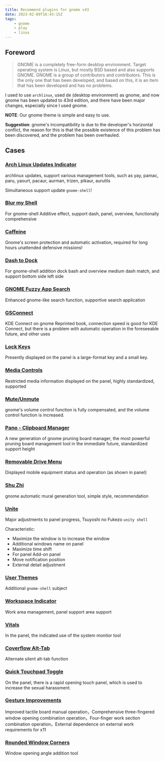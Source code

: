 ```yaml
---
title: Recommend plugins for gnome v43
date: 2023-02-09T16:43:15Z
tags:
    - gnome
    - play
    - linux
---
```


## Foreword

> GNOME is a completely free-form desktop environment. Target operating system is Linux, but mostly BSD based and also supports GNOME. GNOME is a group of contributors and contributors. This is the only one that has been developed, and based on this, it is an item that has been developed and has no problems.

<!--more-->

I used to use `archlinux`, used de (desktop environment) as gnome, and now gnome has been updated to 43rd edition, and there have been major changes, especially since I used gnome.

**NOTE**: Our gnome theme is simple and easy to use.

**Suggestion**: gnome's incompatibility is due to the developer's horizontal conflict, the reason for this is that the possible existence of this problem has been discovered, and the problem has been overhauled.

## Cases

### [Arch Linux Updates Indicator](https://extensions.gnome.org/extension/1010/archlinux-updates-indicator/)

archlinux updates, support various management tools, such as yay, pamac, paru, yaourt, pacaur, aurman, trizen, pikaur, aurutils

Simultaneous support update `gnome-shell`!

### [Blur my Shell](https://extensions.gnome.org/extension/3193/blur-my-shell/)

For gnome-shell Additive effect, support dash, panel, overview, functionally comprehensive

### [Caffeine](https://extensions.gnome.org/extension/517/caffeine/)

Gnome's screen protection and automatic activation, required for long hours unattended defensive missions!

### [Dash to Dock](https://extensions.gnome.org/extension/307/dash-to-dock/)

For gnome-shell addition dock bash and overview medium dash match, and support bottom side left side

### [GNOME Fuzzy App Search](https://extensions.gnome.org/extension/3956/gnome-fuzzy-app-search/)

Enhanced gnome-like search function, supportive search application

### [GSConnect](https://extensions.gnome.org/extension/1319/gsconnect/)

KDE Connect on gnome Reprinted book, connection speed is good for KDE Connect, but there is a problem with automatic operation in the foreseeable future, and other uses

### [Lock Keys](https://extensions.gnome.org/extension/36/lock-keys/)

Presently displayed on the panel is a large-format key and a small key.

### [Media Controls](https://extensions.gnome.org/extension/4470/media-controls/)

Restricted media information displayed on the panel, highly standardized, supported

### [Mute/Unmute](https://extensions.gnome.org/extension/5088/muteunmute/)

gnome's volume control function is fully compensated, and the volume control function is increased.

### [Pano - Clipboard Manager](https://extensions.gnome.org/extension/5278/pano/)

A new generation of gnome pruning board manager, the most powerful pruning board management tool in the immediate future, standardized support height

### [Removable Drive Menu](https://extensions.gnome.org/extension/7/removable-drive-menu/)

Displayed mobile equipment status and operation (as shown in panel)

### [Shu Zhi](https://extensions.gnome.org/extension/3985/shu-zhi/)

gnome automatic mural generation tool, simple style, recommendation

### [Unite](https://extensions.gnome.org/extension/1287/unite/)

Major adjustments to panel progress, Tsuyoshi no Fukezo `unity shell`

Characteristic:

-   Maximize the window is to increase the window
-   Additional windows name on panel
-   Maximize time shift
-   For panel Add-on panel
-   Move notification position
-   External detail adjustment

### [User Themes](https://extensions.gnome.org/extension/19/user-themes/)

Additional `gnome-shell` subject

### [Workspace Indicator](https://extensions.gnome.org/extension/21/workspace-indicator/)

Work area management, panel support area support

### [Vitals](https://extensions.gnome.org/extension/1460/vitals/)

In the panel, the indicated use of the system monitor tool

### [Coverflow Alt-Tab](https://extensions.gnome.org/extension/97/coverflow-alt-tab/)

Alternate silent alt-tab function

### [Quick Touchpad Toggle](https://extensions.gnome.org/extension/5292/quick-touchpad-toggle/)

On the panel, there is a rapid opening touch panel, which is used to increase the sexual harassment.

### [Gesture Improvements](https://extensions.gnome.org/extension/4245/gesture-improvements/)

Improved tactile board manual operation，Comprehensive three-fingered window opening combination operation，Four-finger work section combination operation，External dependence on external work requirements for x11

### [Rounded Window Corners](https://extensions.gnome.org/extension/5237/rounded-window-corners/)

Window opening angle addition tool
